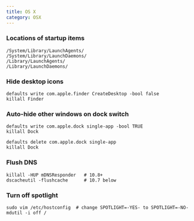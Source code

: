 ```yaml
---
title: OS X
category: OSX
---
```


### Locations of startup items

    /System/Library/LaunchAgents/
    /System/Library/LaunchDaemons/
    /Library/LaunchAgents/
    /Library/LaunchDaemons/

### Hide desktop icons

    defaults write com.apple.finder CreateDesktop -bool false
    killall Finder

### Auto-hide other windows on dock switch

    defaults write com.apple.dock single-app -bool TRUE
    killall Dock

    defaults delete com.apple.dock single-app
    killall Dock

### Flush DNS

    killall -HUP mDNSResponder   # 10.8+
    dscacheutil -flushcache      # 10.7 below

### Turn off spotlight

    sudo vim /etc/hostconfig  # change SPOTLIGHT=-YES- to SPOTLIGHT=-NO-
    mdutil -i off /
